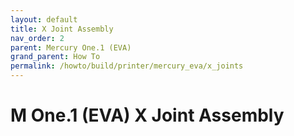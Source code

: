 ```yaml
---
layout: default
title: X Joint Assembly
nav_order: 2
parent: Mercury One.1 (EVA)
grand_parent: How To
permalink: /howto/build/printer/mercury_eva/x_joints
---
```


# M One.1 (EVA) X Joint Assembly